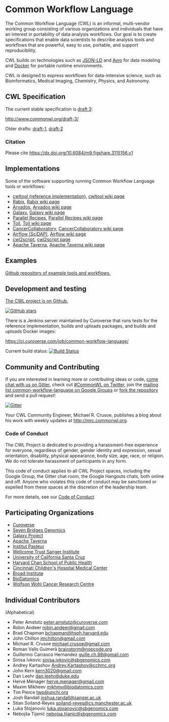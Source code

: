 Common Workflow Language
========================

The Common Workflow Language (CWL) is an informal, multi-vendor working group
consisting of various organizations and individuals that have an interest in
portability of data analysis workflows.  Our goal is to create specifications
that enable data scientists to describe analysis tools and workflows that are
powerful, easy to use, portable, and support reproducibility.

CWL builds on technologies such as [JSON-LD](http://json-ld.org) and
[Avro](https://avro.apache.org/) for data modeling and
[Docker](http://docker.com) for portable runtime environments.

CWL is designed to express workflows for data-intensive science, such as
Bioinformatics, Medical Imaging, Chemistry, Physics, and Astronomy.

## CWL Specification

The current stable specification is [draft 3](http://www.commonwl.org/draft-3/):

http://www.commonwl.org/draft-3/

Older drafts: [draft-1](https://github.com/common-workflow-language/common-workflow-language/tree/master/draft-1), [draft-2](http://www.commonwl.org/draft-2/)

### Citation

Please cite https://dx.doi.org/10.6084/m9.figshare.3115156.v1

## Implementations

Some of the software supporting running Common Workflow Language tools or workflows:

* [cwltool (reference implementation)](https://github.com/common-workflow-language/cwltool),
  [cwltool wiki page](https://github.com/common-workflow-language/common-workflow-language/wiki/cwltool-%28reference-implementation%29)
* [Rabix](https://github.com/rabix/rabix),
  [Rabix wiki page](https://github.com/common-workflow-language/common-workflow-language/wiki/Rabix)
* [Arvados](https://arvados.org),
  [Arvados wiki page](https://github.com/common-workflow-language/common-workflow-language/wiki/Arvados)
* [Galaxy](https://github.com/common-workflow-language/Galaxy),
  [Galaxy wiki page](https://github.com/common-workflow-language/common-workflow-language/wiki/Galaxy)
* [Parallel Recipes](https://github.com/yvdriess/precipes),
  [Parallel Recipes wiki page](https://github.com/common-workflow-language/common-workflow-language/wiki/Parallel-Recipes)
* [Toil](https://github.com/BD2KGenomics/toil),
  [Toil wiki page](https://github.com/common-workflow-language/common-workflow-language/wiki/Toil)
* [CancerCollaboratory](https://github.com/CancerCollaboratory),
  [CancerCollaboratory wiki page](https://github.com/common-workflow-language/common-workflow-language/wiki/CancerCollaboratory)
* [Airflow (SciDAP)](https://github.com/SciDAP/scidap),
  [Airflow wiki page](https://github.com/common-workflow-language/common-workflow-language/wiki/SciDAP)
* [cwl2script](https://github.com/common-workflow-language/cwl2script),
  [cwl2script page](https://github.com/common-workflow-language/common-workflow-language/wiki/cwl2script)
* [Apache Taverna](http://taverna.incubator.apache.org/), 
  [Apache Taverna wiki page](https://github.com/common-workflow-language/common-workflow-language/wiki/Taverna)

## Examples

[Github repository of example tools and workflows.](https://github.com/common-workflow-language/workflows)

## Development and testing

[The CWL project is on Github.](https://github.com/common-workflow-language/common-workflow-language)

[![GitHub
stars](https://img.shields.io/github/stars/common-workflow-language/common-workflow-language.svg)](https://github.com/common-workflow-language/common-workflow-language/stargazers)

There is a Jenkins server maintained by Curoverse that runs tests for the
reference implementation, builds and uploads packages, and builds and uploads
Docker images:

https://ci.curoverse.com/job/common-workflow-language/

Current build status: [![Build Status](https://ci.curoverse.com/buildStatus/icon?job=common-workflow-language)](https://ci.curoverse.com/job/common-workflow-language/)

## Community and Contributing

If you are interested in learning more or contributing ideas or code,
[come chat with us on Gitter](https://gitter.im/common-workflow-language/common-workflow-language),
check out [#CommonWL on Twitter](https://twitter.com/search?q=%23CommonWL),
join the [mailing list common-workflow-language on Google Groups](https://groups.google.com/forum/#!forum/common-workflow-language) or
[fork the repository](https://github.com/common-workflow-language/common-workflow-language)
and send a pull request!

[![Gitter](https://badges.gitter.im/Join%20Chat.svg)](https://gitter.im/common-workflow-language/common-workflow-language?utm_source=badge&utm_medium=badge&utm_campaign=pr-badge&utm_content=badge)

Your CWL Community Engineer, Michael R. Crusoe, publishes a blog about his work
with weekly updates at http://mrc.commonwl.org.

### Code of Conduct

The CWL Project is dedicated to providing a harassment-free experience for
everyone, regardless of gender, gender identity and expression, sexual
orientation, disability, physical appearance, body size, age, race, or
religion. We do not tolerate harassment of participants in any form.

This code of conduct applies to all CWL Project spaces, including the Google
Group, the Gitter chat room, the Google Hangouts chats, both online and off.
Anyone who violates this code of conduct may be sanctioned or expelled from
these spaces at the discretion of the leadership team.

For more details, see our [Code of
Conduct](https://github.com/common-workflow-language/common-workflow-language/blob/master/CODE_OF_CONDUCT.md)

## Participating Organizations

* [Curoverse](http://curoverse.com)
* [Seven Bridges Genomics](http://sbgenomics.com)
* [Galaxy Project](http://galaxyproject.org/)
* [Apache Taverna](http://taverna.incubator.apache.org/)
* [Institut Pasteur](http://www.pasteur.fr)
* [Wellcome Trust Sanger Institute](https://www.sanger.ac.uk/)
* [University of California Santa Cruz](https://cbse.soe.ucsc.edu/research/bioinfo)
* [Harvard Chan School of Public Health](http://www.hsph.harvard.edu/)
* [Cincinnati Children's Hospital Medical Center](http://www.cincinnatichildrens.org/)
* [Broad Institute](https://www.broadinstitute.org)
* [BioDatomics](http://www.biodatomics.com/)
* [Wolfson Wohl Cancer Research Centre](http://www.gla.ac.uk/researchinstitutes/cancersciences/ics/facilities/wwcrc/)

## Individual Contributors

(Alphabetical)

* Peter Amstutz <peter.amstutz@curoverse.com>
* Robin Andeer <robin.andeer@gmail.com>
* Brad Chapman <bchapman@hsph.harvard.edu>
* John Chilton <jmchilton@gmail.com>
* Michael R. Crusoe <michael.crusoe@gmail.com>
* Roman Valls Guimerà <brainstorm@nopcode.org>
* Guillermo Carrasco Hernandez <guille.ch.88@gmail.com>
* Sinisa Ivkovic <sinisa.ivkovic@sbgenomics.com>
* Andrey Kartashov <Andrey.Kartashov@cchmc.org>
* John Kern <kern3020@gmail.com>
* Dan Leehr <dan.leehr@duke.edu>
* Hervé Ménager <herve.menager@gmail.com>
* Maxim Mikheev <mikhmv@biodatomics.com>
* Tim Pierce <twp@unchi.org>
* Josh Randall <joshua.randall@sanger.ac.uk>
* Stian Soiland-Reyes <soiland-reyes@cs.manchester.ac.uk>
* Luka Stojanovic <luka.stojanovic@sbgenomics.com>
* Nebojša Tijanić <nebojsa.tijanic@sbgenomics.com>
